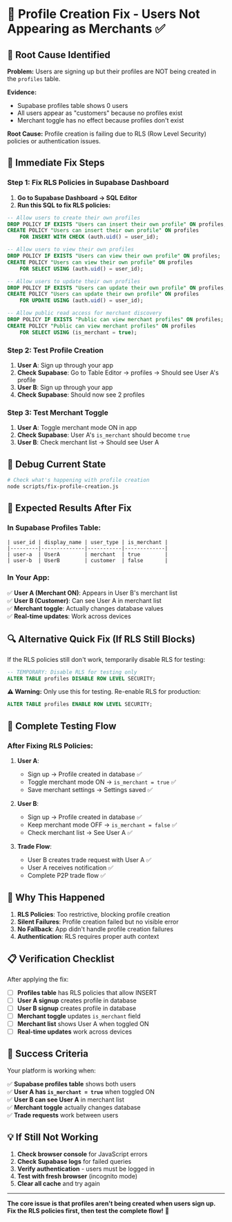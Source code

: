 # 🔧 Profile Creation Fix - Users Not Appearing as Merchants ✅

## 🐛 **Root Cause Identified**

**Problem:** Users are signing up but their profiles are NOT being created in the `profiles` table.

**Evidence:** 
- Supabase profiles table shows 0 users
- All users appear as "customers" because no profiles exist
- Merchant toggle has no effect because profiles don't exist

**Root Cause:** Profile creation is failing due to RLS (Row Level Security) policies or authentication issues.

## 🔧 **Immediate Fix Steps**

### **Step 1: Fix RLS Policies in Supabase Dashboard**

1. **Go to Supabase Dashboard → SQL Editor**
2. **Run this SQL to fix RLS policies:**

```sql
-- Allow users to create their own profiles
DROP POLICY IF EXISTS "Users can insert their own profile" ON profiles;
CREATE POLICY "Users can insert their own profile" ON profiles
    FOR INSERT WITH CHECK (auth.uid() = user_id);

-- Allow users to view their own profiles
DROP POLICY IF EXISTS "Users can view their own profile" ON profiles;
CREATE POLICY "Users can view their own profile" ON profiles
    FOR SELECT USING (auth.uid() = user_id);

-- Allow users to update their own profiles
DROP POLICY IF EXISTS "Users can update their own profile" ON profiles;
CREATE POLICY "Users can update their own profile" ON profiles
    FOR UPDATE USING (auth.uid() = user_id);

-- Allow public read access for merchant discovery
DROP POLICY IF EXISTS "Public can view merchant profiles" ON profiles;
CREATE POLICY "Public can view merchant profiles" ON profiles
    FOR SELECT USING (is_merchant = true);
```

### **Step 2: Test Profile Creation**

1. **User A**: Sign up through your app
2. **Check Supabase**: Go to Table Editor → profiles → Should see User A's profile
3. **User B**: Sign up through your app  
4. **Check Supabase**: Should now see 2 profiles

### **Step 3: Test Merchant Toggle**

1. **User A**: Toggle merchant mode ON in app
2. **Check Supabase**: User A's `is_merchant` should become `true`
3. **User B**: Check merchant list → Should see User A

## 🧪 **Debug Current State**

```bash
# Check what's happening with profile creation
node scripts/fix-profile-creation.js
```

## 🎯 **Expected Results After Fix**

### **In Supabase Profiles Table:**
```
| user_id | display_name | user_type | is_merchant |
|---------|--------------|-----------|-------------|
| user-a  | UserA        | merchant  | true        |
| user-b  | UserB        | customer  | false       |
```

### **In Your App:**
✅ **User A (Merchant ON)**: Appears in User B's merchant list  
✅ **User B (Customer)**: Can see User A in merchant list  
✅ **Merchant toggle**: Actually changes database values  
✅ **Real-time updates**: Work across devices  

## 🔍 **Alternative Quick Fix (If RLS Still Blocks)**

If the RLS policies still don't work, temporarily disable RLS for testing:

```sql
-- TEMPORARY: Disable RLS for testing only
ALTER TABLE profiles DISABLE ROW LEVEL SECURITY;
```

**⚠️ Warning:** Only use this for testing. Re-enable RLS for production:
```sql
ALTER TABLE profiles ENABLE ROW LEVEL SECURITY;
```

## 🚀 **Complete Testing Flow**

### **After Fixing RLS Policies:**

1. **User A**: 
   - Sign up → Profile created in database ✅
   - Toggle merchant mode ON → `is_merchant = true` ✅
   - Save merchant settings → Settings saved ✅

2. **User B**:
   - Sign up → Profile created in database ✅
   - Keep merchant mode OFF → `is_merchant = false` ✅
   - Check merchant list → See User A ✅

3. **Trade Flow**:
   - User B creates trade request with User A ✅
   - User A receives notification ✅
   - Complete P2P trade flow ✅

## 🔧 **Why This Happened**

1. **RLS Policies**: Too restrictive, blocking profile creation
2. **Silent Failures**: Profile creation failed but no visible error
3. **No Fallback**: App didn't handle profile creation failures
4. **Authentication**: RLS requires proper auth context

## 📋 **Verification Checklist**

After applying the fix:

- [ ] **Profiles table** has RLS policies that allow INSERT
- [ ] **User A signup** creates profile in database
- [ ] **User B signup** creates profile in database  
- [ ] **Merchant toggle** updates `is_merchant` field
- [ ] **Merchant list** shows User A when toggled ON
- [ ] **Real-time updates** work across devices

## 🎉 **Success Criteria**

Your platform is working when:

✅ **Supabase profiles table** shows both users  
✅ **User A has `is_merchant = true`** when toggled ON  
✅ **User B can see User A** in merchant list  
✅ **Merchant toggle** actually changes database  
✅ **Trade requests** work between users  

## 💡 **If Still Not Working**

1. **Check browser console** for JavaScript errors
2. **Check Supabase logs** for failed queries
3. **Verify authentication** - users must be logged in
4. **Test with fresh browser** (incognito mode)
5. **Clear all cache** and try again

---

**The core issue is that profiles aren't being created when users sign up. Fix the RLS policies first, then test the complete flow!** 🚀
